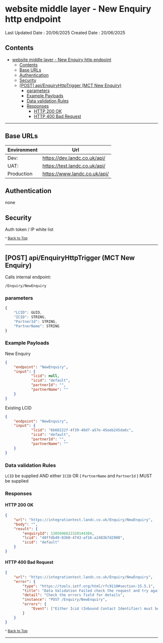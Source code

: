 
# website middle layer - New Enquiry http endpoint

Last Updated Date : 20/06/2025
Created Date : 20/06/2025

## Contents

- [website middle layer - New Enquiry http endpoint](#website-middle-layer---new-enquiry-http-endpoint)
	- [Contents](#contents)
	- [Base URLs](#base-urls)
	- [Authentication](#authentication)
	- [Security](#security)
	- [\[POST\] api/EnquiryHttpTrigger (MCT New Enquiry)](#post-apienquiryhttptrigger-mct-new-enquiry)
		- [parameters](#parameters)
		- [Example Payloads](#example-payloads)
		- [Data validation Rules](#data-validation-rules)
		- [Responses](#responses)
			- [HTTP 200 OK](#http-200-ok)
			- [HTTP 400 Bad Request](#http-400-bad-request)

---

## Base URLs

| Environment | Url                           |
| ----------- | ----------------------------- |
| Dev:        | https://dev.landc.co.uk/api/  |
| UAT:        | https://test.landc.co.uk/api/ |
| Production  | https://www.landc.co.uk/api/  |

## Authentication

none

## Security

Auth token / IP white list

<small>^ [Back to Top](#website-middle-layer---new-enquiry-http-endpoint)</small>

---

## [POST] api/EnquiryHttpTrigger (MCT New Enquiry)

Calls internal endpoint:  

`/Enquiry/NewEnquiry`

### parameters

```ts
{
	"LCID": GUID,
	"ICID": STRING,
	"PartnerId": STRING,
	"PartnerName": STRING
}
```
### Example Payloads

New Enquiry

```json
{
	"endpoint": "NewEnquiry",
	"input": {
		  	"lcid": null,
			"icid": "default",
			"partnerId": "",
			"partnerName": ""
	}
}
```  

Existing LCID

```json
{
	"endpoint": "NewEnquiry",
	"input": {
		  	"lcid": "6b68222f-4f39-40d7-a57e-45eeb245da6c",
			"icid": "default",
			"partnerId": "",
			"partnerName": ""
	}
}
```  

### Data validation Rules

`LCID` be supplied AND either `ICID` OR ( `PartnerName` and `PartnerId` ) MUST be supplied

### Responses

#### HTTP 200 OK

```json
{
	"url": "https://integrationtest.landc.co.uk/Enquiry/NewEnquiry",
	"body": "",
	"result": {
		"enquiryId": 1385606822320144384,
		"lcid": "40ffdb49-8360-4743-af16-a2483b7d2900",
		"icid": "default"
	}
}
```  

#### HTTP 400 Bad Request  

```json
{
	"url": "https://integrationtest.landc.co.uk/Enquiry/NewEnquiry",
	"error": {
		"type": "https://tools.ietf.org/html/rfc9110#section-15.5.1",
		"title": "Data Validation Failed check the request and try again",
		"detail": "Check the errors field for details",
		"instance": "POST /Enquiry/NewEnquiry",
		"errors": {
			"Event": ["Either Icid (Inbound Contact Identifier) must be provided, and/or both PartnerId and PartnerName must be provided."]
		}
	}
}
```  
<small>^ [Back to Top](#website-middle-layer---new-enquiry-http-endpoint)</small>

---